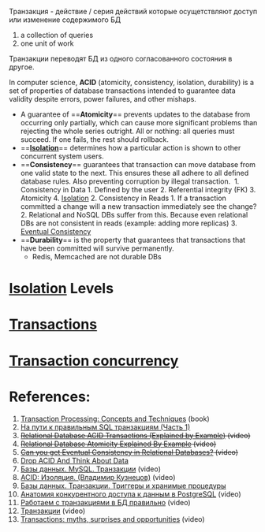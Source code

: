 Транзакция - действие / серия действий которые осущетствляют доступ или изменение содержимого БД
1. a collection of queries
2. one unit of work

Транзакции переводят БД из одного согласованного состояния в другое.

In computer science, **ACID** (atomicity, consistency, isolation, durability) is a set of properties of database transactions intended to guarantee data validity despite errors, power failures, and other mishaps.

- A guarantee of ==**Atomicity**== prevents updates to the database from occurring only partially, which can cause more significant problems than rejecting the whole series outright. 
	  All or nothing: all queries must succeed. If one fails, the rest should rollback.
- ==**[Isolation](Isolation.md)**== determines how a particular action is shown to other concurrent system users.
- ==**Consistency**== guarantees that transaction can move database from one valid state to the next. This ensures these all adhere to all defined database rules. Also preventing corruption by illegal transaction. 
		1. Consistency in Data
			1. Defined by the user
			2. Referential integrity (FK)
			3. Atomicity
			4. [Isolation](Isolation.md)
		2. Consistency in Reads
			1. If a transaction committed a change will a new transaction immediately see the change?
			2. Relational and NoSQL DBs suffer from this. Because even relational DBs are not consistent in reads (example: adding more replicas)
			3. [Eventual Consistency](Eventual%20Consistency)
- ==**Durability**== is the property that guarantees that transactions that have been committed will survive permanently.
	- Redis, Memcached are not durable DBs
# [Isolation](Isolation.md) Levels

# [Transactions](Transaction%20Locks/_Base.md)

# [Transaction concurrency](Transaction%20concurrency.md)

# References:

1. [Transaction Processing: Concepts and Techniques](https://www.amazon.com/Transaction-Processing-Concepts-Techniques-Management/dp/1558601902) (book)
2. [На пути к правильным SQL транзакциям (Часть 1)](https://habr.com/ru/companies/infopulse/articles/261097/)
3. ~~[Relational Database ACID Transactions (Explained by Example)](https://www.youtube.com/watch?v=pomxJOFVcQs&list=PLQnljOFTspQXjD0HOzN7P2tgzu7scWpl2) (video)~~
4. ~~[Relational Database Atomicity Explained By Example](https://www.youtube.com/watch?v=6vqzOjfZDco&list=PLQnljOFTspQXOkIpdwjsMlVqkIffdqZ2K&index=32) (video)~~
5. ~~[Can you get Eventual Consistency in Relational Databases?](https://www.youtube.com/watch?v=ryD9IA9i-c8&list=PLQnljOFTspQXjD0HOzN7P2tgzu7scWpl2&index=6) (video)~~
6. [Drop ACID And Think About Data](http://highscalability.com/blog/2009/5/5/drop-acid-and-think-about-data.html)
7. [Базы данных. MySQL. Транзакции](https://www.youtube.com/watch?v=qb6l4B57Qmw) (video)
8. [ACID: Изоляция. (Владимир Кузнецов)](https://www.youtube.com/watch?v=TMGAN-2iy1s&list=PLmqFxxywkatR3Psg4pz0Br0uDHzjR9Sne&index=5) (video)
9. [Базы данных. Транзакции. Триггеры и хранимые процедуры](https://www.youtube.com/watch?v=XkS3937Xn8M)
10. [Анатомия конкурентного доступа к данным в PostgreSQL](https://www.youtube.com/watch?v=J_ZCo6RBNj4&list=PLH-XmS0lSi_xHPmiMdgH9uSW9vBK1yP1A&index=6) (video)
11. [Работаем с транзакциями в БД правильно](https://www.youtube.com/watch?v=L28Y_Lg56c8&list=PLH-XmS0lSi_yVB6gNPkgA_ziD70q_8JFC) (video)
12. [Транзакции](https://www.youtube.com/watch?v=MF_kk3qV010) (video)
13. [Transactions: myths, surprises and opportunities](https://www.youtube.com/watch?v=5ZjhNTM8XU8) (video)